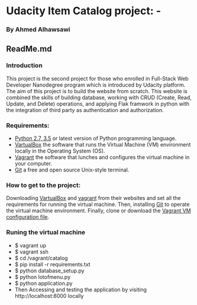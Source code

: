 # Udacity Item Catalog project: -
### By Ahmed Alhawsawi
## ReadMe.md 

### Introduction
This project is the second project for those who enrolled in Full-Stack Web Developer Nanodegree program which is introduced by Udacity platform. The aim of this project is to build the website from scratch. This website is combined the skills of building database, working with CRUD (Create, Read, Update, and Delete) operations, and applying Flak framwork in python with the integration of third party as authentication and authorization. 

### Requirements:  
- [Python 2.7, 3.5](https://www.python.org/) or latest version of Python programming language.
- [VartualBox](https://www.virtualbox.org/) the software that runs the Virtual Machine (VM) environment locally in the Operating System (OS).
- [Vagrant](https://www.vagrantup.com/) the software that lunches and configures the virtual machine in your computer.
- [Git](https://www.git-scm.com/) a free and open source Unix-style terminal. 

### How to get to the project: 
Downloading [VartualBox](https://www.virtualbox.org/) and [vagrant](https://www.vagrantup.com/) from their websites and set all the requirements for running the virtual machine. Then, installing [Git](https://www.git-scm.com/) to operate the virtual machine environment. Finally, clone or download the [Vagrant VM configuration file](https://github.com/udacity/fullstack-nanodegree-vm).

### Runing the virtual machine
- $ vagrant up
- $ vagrant ssh
- $ cd  /vagrant/catalog 
- $ pip  install  -r  requirements.txt 
- $ python database_setup.py
- $ python lotofmenu.py
- $ python application.py
- Then Accessing and testing the application by visiting http://localhost:8000 locally

